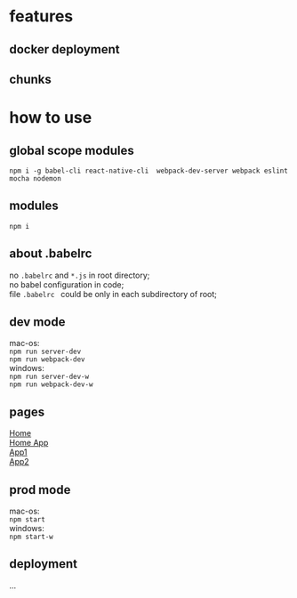# features

## docker deployment
## chunks

# how to use

## global scope modules  
`npm i -g babel-cli react-native-cli  webpack-dev-server webpack eslint mocha nodemon`

## modules
`npm i`

## about .babelrc
no `.babelrc` and `*.js` in root directory;  
no babel configuration in code;  
file `.babelrc ` could be only in each subdirectory of root; 

## dev mode
mac-os:  
`npm run server-dev`  
`npm run webpack-dev`  
windows:  
`npm run server-dev-w`  
`npm run webpack-dev-w`  

## pages

[Home](http://localhost:13000/)  
[Home App](http://localhost:13000/app)  
[App1](http://localhost:13000/app1)  
[App2](http://localhost:13000/app2)

## prod mode

mac-os:  
`npm start`  
windows:  
`npm start-w`  

## deployment
...